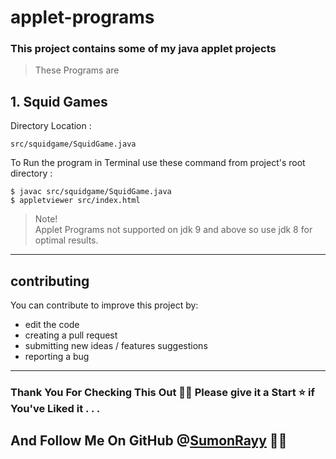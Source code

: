 # applet-programs
### This project contains some of my java applet projects

> These Programs are 
## 1. Squid Games 
Directory Location :
 ```
src/squidgame/SquidGame.java
```
To Run the program in Terminal use these command from project's root directory : 
```
$ javac src/squidgame/SquidGame.java
$ appletviewer src/index.html

```



> Note!  
> Applet Programs not supported on jdk 9 and above so use jdk 8 for optimal results.

--------------
## contributing

You can contribute to improve this project by:

- edit the code
- creating a pull request
- submitting new ideas / features suggestions
- reporting a bug
--------------
### Thank You For Checking This Out 🥰🤗 Please give it a Start ⭐ if You've Liked it . . .
## And Follow Me On GitHub @[SumonRayy](https://github.com/SumonRayy/) 🙏🏻

